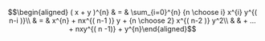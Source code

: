 $$\begin{aligned}
  ( x + y )^{n} 
  & = & \sum_{i=0}^{n} {n \choose i} x^{i} y^{( n-i )}\\
  & = & x^{n} + nx^{( n-1 )} y + {n \choose 2} x^{( n-2 )} y^2\\ 
  & & + ... + nxy^{( n -1)} + y^{n}\end{aligned}$$
